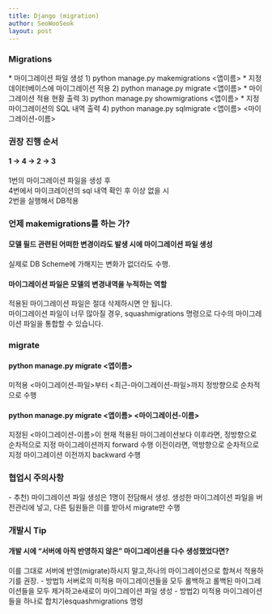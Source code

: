 ```yaml
---
title: Django (migration)
author: SeoWooSeok
layout: post
---
```

<h3> Migrations </h3>
* 마이그레이션 파일 생성
1) python manage.py makemigrations <앱이름> 
* 지정 데이터베이스에 마이그레이션 적용
2) python manage.py migrate <앱이름> 
* 마이그레이션 적용 현황 출력
3) python manage.py showmigrations <앱이름>
* 지정 마이그레이션의 SQL 내역 출력
4) python manage.py sqlmigrate <앱이름> <마이그레이션-이름>

<h3> 권장 진행 순서 </h3>
<h4> 1 -> 4 -> 2 -> 3 </h4>
1번의 마이그레이션 파일을 생성 후 </br>
4번에서 마이크레이션의 sql 내역 확인 후 이상 없을 시 </br>
2번을 실행해서 DB적용 </br>

<h3> 언제 makemigrations를 하는 가? </h3>
<h4>모델 필드 관련된 어떠한 변경이라도 발생 시에 마이그레이션 파일 생성</h4> 
실제로 DB Scheme에 가해지는 변화가 없더라도 수행.
<h4>마이그레이션 파일은 모델의 변경내역을 누적하는 역할</h4>
적용된 마이그레이션 파일은 절대 삭제하시면 안 됩니다.</br>
마이그레이션 파일이 너무 많아질 경우, squashmigrations 명령으로 다수의 마이그레이션 파일을 통합할 수 있습니다.

<h3> migrate </h3>
<h4>python manage.py migrate <앱이름> </h4>
미적용 <마이그레이션-파일>부터 <최근-마이그레이션-파일>까지 정방향으로 순차적으로 수행
<h4>python manage.py migrate <앱이름> <마이그레이션-이름> </h4>
지정된 <마이그레이션-이름>이 현재 적용된 마이그레이션보다 이후라면, 정방향으로 순차적으로 지정 마이그레이션까지 forward 수행 이전이라면, 역방향으로 순차적으로 지정 마이그레이션 이전까지 backward 수행

<h3> 협업시 주의사항 </h3>
- 추천) 마이그레이션 파일 생성은 1명이 전담해서 생성.
생성한 마이그레이션 파일을 버전관리에 넣고, 다른 팀원들은 이를 받아서 migrate만 수행

<h3> 개발시 Tip </h3>
<h4>개발 시에 “서버에 아직 반영하지 않은” 마이그레이션을 다수 생성했었다면?</h4>
이를 그대로 서버에 반영(migrate)하시지 말고,하나의 마이그레이션으로 합쳐서 적용하기를 권장.
- 방법1) 서버로의 미적용 마이그레이션들을 모두 롤백하고 롤백된 마이그레이션들을 모두 제거하고è새로이
마이그레이션 파일 생성
- 방법2) 미적용 마이그레이션들을 하나로 합치기èsquashmigrations 명령